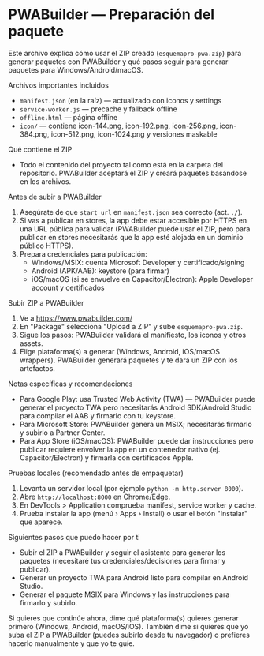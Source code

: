 # PWABuilder — Preparación del paquete

Este archivo explica cómo usar el ZIP creado (`esquemapro-pwa.zip`) para generar paquetes con PWABuilder y qué pasos seguir para generar paquetes para Windows/Android/macOS.

Archivos importantes incluidos
- `manifest.json` (en la raíz) — actualizado con iconos y settings
- `service-worker.js` — precache y fallback offline
- `offline.html` — página offline
- `icon/` — contiene icon-144.png, icon-192.png, icon-256.png, icon-384.png, icon-512.png, icon-1024.png y versiones maskable

Qué contiene el ZIP
- Todo el contenido del proyecto tal como está en la carpeta del repositorio. PWABuilder aceptará el ZIP y creará paquetes basándose en los archivos.

Antes de subir a PWABuilder
1. Asegúrate de que `start_url` en `manifest.json` sea correcto (act. `./`).
2. Si vas a publicar en stores, la app debe estar accesible por HTTPS en una URL pública para validar (PWABuilder puede usar el ZIP, pero para publicar en stores necesitarás que la app esté alojada en un dominio público HTTPS).
3. Prepara credenciales para publicación:
   - Windows/MSIX: cuenta Microsoft Developer y certificado/signing
   - Android (APK/AAB): keystore (para firmar)
   - iOS/macOS (si se envuelve en Capacitor/Electron): Apple Developer account y certificados

Subir ZIP a PWABuilder
1. Ve a https://www.pwabuilder.com/
2. En "Package" selecciona "Upload a ZIP" y sube `esquemapro-pwa.zip`.
3. Sigue los pasos: PWABuilder validará el manifiesto, los iconos y otros assets.
4. Elige plataforma(s) a generar (Windows, Android, iOS/macOS wrappers). PWABuilder generará paquetes y te dará un ZIP con los artefactos.

Notas específicas y recomendaciones
- Para Google Play: usa Trusted Web Activity (TWA) — PWABuilder puede generar el proyecto TWA pero necesitarás Android SDK/Android Studio para compilar el AAB y firmarlo con tu keystore.
- Para Microsoft Store: PWABuilder genera un MSIX; necesitarás firmarlo y subirlo a Partner Center.
- Para App Store (iOS/macOS): PWABuilder puede dar instrucciones pero publicar requiere envolver la app en un contenedor nativo (ej. Capacitor/Electron) y firmarla con certificados Apple.

Pruebas locales (recomendado antes de empaquetar)
1. Levanta un servidor local (por ejemplo `python -m http.server 8000`).
2. Abre `http://localhost:8000` en Chrome/Edge.
3. En DevTools > Application comprueba manifest, service worker y cache.
4. Prueba instalar la app (menú › Apps › Install) o usar el botón "Instalar" que aparece.

Siguientes pasos que puedo hacer por ti
- Subir el ZIP a PWABuilder y seguir el asistente para generar los paquetes (necesitaré tus credenciales/decisiones para firmar y publicar).
- Generar un proyecto TWA para Android listo para compilar en Android Studio.
- Generar el paquete MSIX para Windows y las instrucciones para firmarlo y subirlo.

Si quieres que continúe ahora, dime qué plataforma(s) quieres generar primero (Windows, Android, macOS/iOS). También dime si quieres que yo suba el ZIP a PWABuilder (puedes subirlo desde tu navegador) o prefieres hacerlo manualmente y que yo te guíe.